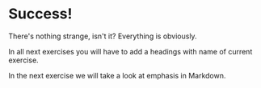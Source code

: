 # Success!

There's nothing strange, isn't it? Everything is obviously.

In all next exercises you will have to add a headings with name of current exercise.

In the next exercise we will take a look at emphasis in Markdown.
